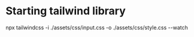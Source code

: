 # Starting tailwind library

npx tailwindcss -i ./assets/css/input.css -o ./assets/css/style.css --watch
